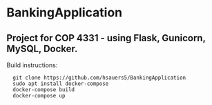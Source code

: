# BankingApplication
## Project for COP 4331 - using Flask, Gunicorn, MySQL, Docker.

Build instructions: 
```
  git clone https://github.com/hsauers5/BankingApplication
  sudo apt install docker-compose
  docker-compose build
  docker-compose up
```

